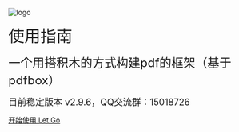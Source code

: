 <!-- _coverpage.md -->

![logo](/logo.png)

<font size=6>使用指南</font>

<font size=5>一个用搭积木的方式构建pdf的框架（基于pdfbox）</font>

<font size=4>目前稳定版本 v2.9.6，QQ交流群：15018726</font>

[开始使用 Let Go](/README.md)

